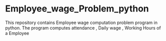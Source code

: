 # Employee_wage_Problem_python
This repository contains Employee wage computation problem program in python. The program computes attendance , Daily wage , Working Hours of a Employee
